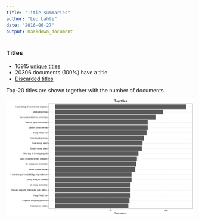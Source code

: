 ```yaml
---
title: "Title summaries"
author: "Leo Lahti"
date: "2016-06-27"
output: markdown_document
---
```



### Titles

 * 16915 [unique titles](output.tables/title_accepted.csv)
 * 20306 documents (100%) have a title
 * [Discarded titles](output.tables/title_discarded.csv)

Top-20 titles are shown together with the number of documents.

![plot of chunk summarytitle](figure/summarytitle-1.png)


